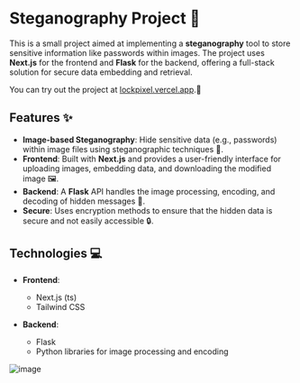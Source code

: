 # Steganography Project 🔐

This is a small project aimed at implementing a **steganography** tool to store sensitive information like passwords within images. The project uses **Next.js** for the frontend and **Flask** for the backend, offering a full-stack solution for secure data embedding and retrieval.

You can try out the project at [lockpixel.vercel.app](https://lockpixel.vercel.app/).🚀

## Features ✨

- **Image-based Steganography**: Hide sensitive data (e.g., passwords) within image files using steganographic techniques 🎨.
- **Frontend**: Built with **Next.js** and provides a user-friendly interface for uploading images, embedding data, and downloading the modified image 🖼️.
- **Backend**: A **Flask** API handles the image processing, encoding, and decoding of hidden messages 🔧.
- **Secure**: Uses encryption methods to ensure that the hidden data is secure and not easily accessible 🔒.

## Technologies 💻

- **Frontend**:
  - Next.js (ts)
  - Tailwind CSS
  
- **Backend**:
  - Flask
  - Python libraries for image processing and encoding

![image](https://github.com/user-attachments/assets/c0f87304-96dd-49b5-84ea-56356e4b6640)



